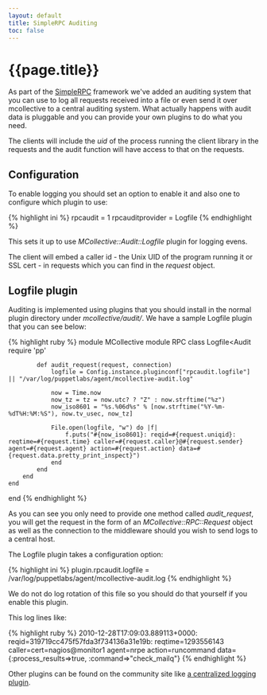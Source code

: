 ```yaml
---
layout: default
title: SimpleRPC Auditing
toc: false
---
```

[SimpleRPCIntroduction]: index.html
[AuditCentralRPCLog]: http://projects.puppetlabs.com/projects/mcollective-plugins/wiki/AuditCentralRPC

# {{page.title}}

As part of the [SimpleRPC][SimpleRPCIntroduction] framework we've added an auditing system that you can use to log all requests received into a file or even send it over mcollective to a central auditing system.  What actually happens with audit data is pluggable and you can provide your own plugins to do what you need.

The clients will include the _uid_ of the process running the client library in the requests and the audit function will have access to that on the requests.

## Configuration
To enable logging you should set an option to enable it and also one to configure which plugin to use:

{% highlight ini %}
rpcaudit = 1
rpcauditprovider = Logfile
{% endhighlight %}

This sets it up to use _MCollective::Audit::Logfile_ plugin for logging evens.

The client will embed a caller id - the Unix UID of the program running it or SSL cert - in requests which you can find in the _request_ object.

## Logfile plugin

Auditing is implemented using plugins that you should install in the normal plugin directory under _mcollective/audit/_.  We have a sample Logfile plugin that you can see below:

{% highlight ruby %}
module MCollective
    module RPC
        class Logfile<Audit
	    require 'pp'

            def audit_request(request, connection)
                logfile = Config.instance.pluginconf["rpcaudit.logfile"] || "/var/log/puppetlabs/agent/mcollective-audit.log"

                now = Time.now
                now_tz = tz = now.utc? ? "Z" : now.strftime("%z")
                now_iso8601 = "%s.%06d%s" % [now.strftime("%Y-%m-%dT%H:%M:%S"), now.tv_usec, now_tz]

                File.open(logfile, "w") do |f|
                    f.puts("#{now_iso8601}: reqid=#{request.uniqid}: reqtime=#{request.time} caller=#{request.caller}@#{request.sender} agent=#{request.agent} action=#{request.action} data=#{request.data.pretty_print_inspect}")
                end
            end
        end
    end
end
{% endhighlight %}

As you can see you only need to provide one method called _audit_request_, you will get the request in the form of an _MCollective::RPC::Request_ object as well as the connection to the middleware should you wish to send logs to a central host.

The Logfile plugin takes a configuration option:

{% highlight ini %}
plugin.rpcaudit.logfile = /var/log/puppetlabs/agent/mcollective-audit.log
{% endhighlight %}

We do not do log rotation of this file so you should do that yourself if you enable this plugin.

This log lines like:

{% highlight ruby %}
2010-12-28T17:09:03.889113+0000: reqid=319719cc475f57fda3f734136a31e19b: reqtime=1293556143 caller=cert=nagios@monitor1 agent=nrpe action=runcommand data={:process_results=>true, :command=>"check_mailq"}
{% endhighlight %}

Other plugins can be found on the community site like [a centralized logging plugin][AuditCentralRPCLog].
